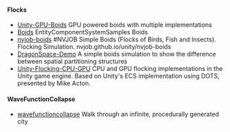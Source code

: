 
#### Flocks
* [Unity-GPU-Boids](https://github.com/Shinao/Unity-GPU-Boids) GPU powered boids with multiple implementations
* [Boids](https://github.com/Unity-Technologies/EntityComponentSystemSamples/tree/master/EntitiesSamples/Boids) EntityComponentSystemSamples Boids
* [nvjob-boids](https://github.com/nvjob/nvjob-boids) #NVJOB Simple Boids (Flocks of Birds, Fish and Insects). Flocking Simulation. nvjob.github.io/unity/nvjob-boids
* [DragonSpace-Demo](https://github.com/Appleguysnake/DragonSpace-Demo) A simple boids simulation to show the difference between spatial partitioning structures
* [Unity-Flocking-CPU-GPU](https://github.com/CristianQiu/Unity-Flocking-CPU-GPU) CPU and GPU flocking implementations in the Unity game engine. Based on Unity's ECS implementation using DOTS, presented by Mike Acton.

#### WaveFunctionCollapse
* [wavefunctioncollapse](https://github.com/marian42/wavefunctioncollapse) Walk through an infinite, procedurally generated city
